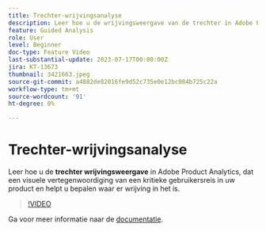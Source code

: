 ```yaml
---
title: Trechter-wrijvingsanalyse
description: Leer hoe u de wrijvingsweergave van de trechter in Adobe Product Analytics kunt gebruiken. Deze weergave biedt een visuele weergave van een kritieke gebruikersreis in uw product en helpt u te bepalen waar wrijving voorkomt.
feature: Guided Analysis
role: User
level: Beginner
doc-type: Feature Video
last-substantial-update: 2023-07-17T00:00:00Z
jira: KT-13673
thumbnail: 3421663.jpeg
source-git-commit: a4882de82016fe9d52c735e0e12bc084b725c22a
workflow-type: tm+mt
source-wordcount: '91'
ht-degree: 0%

---
```



# Trechter-wrijvingsanalyse

Leer hoe u de **trechter wrijvingsweergave** in Adobe Product Analytics, dat een visuele vertegenwoordiging van een kritieke gebruikersreis in uw product en helpt u bepalen waar er wrijving in het is.

>[!VIDEO](https://video.tv.adobe.com/v/3421663/?learn=on)

Ga voor meer informatie naar de [documentatie](https://experienceleague.adobe.com/docs/analytics-platform/using/guided-analysis/funnel/friction.html).
